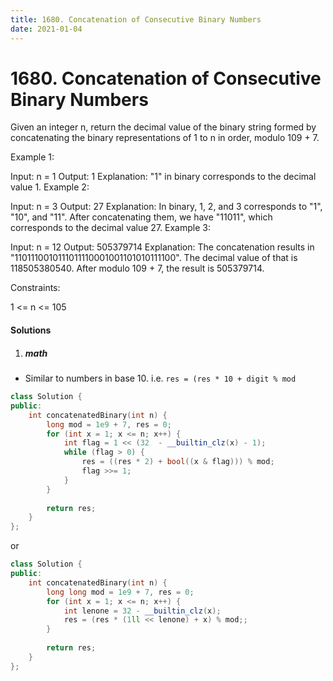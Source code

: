 ```yaml
---
title: 1680. Concatenation of Consecutive Binary Numbers
date: 2021-01-04
---
```

# 1680. Concatenation of Consecutive Binary Numbers
Given an integer n, return the decimal value of the binary string formed by concatenating the binary representations of 1 to n in order, modulo 109 + 7.

 

Example 1:

Input: n = 1
Output: 1
Explanation: "1" in binary corresponds to the decimal value 1. 
Example 2:

Input: n = 3
Output: 27
Explanation: In binary, 1, 2, and 3 corresponds to "1", "10", and "11".
After concatenating them, we have "11011", which corresponds to the decimal value 27.
Example 3:

Input: n = 12
Output: 505379714
Explanation: The concatenation results in "1101110010111011110001001101010111100".
The decimal value of that is 118505380540.
After modulo 109 + 7, the result is 505379714.
 

Constraints:

1 <= n <= 105

#### Solutions

1. ##### math

- Similar to numbers in base 10. i.e. `res = (res * 10 + digit % mod`

```cpp
class Solution {
public:
    int concatenatedBinary(int n) {
        long mod = 1e9 + 7, res = 0;
        for (int x = 1; x <= n; x++) {
            int flag = 1 << (32  - __builtin_clz(x) - 1);
            while (flag > 0) {
                res = ((res * 2) + bool((x & flag))) % mod;
                flag >>= 1;
            }
        }
        
        return res;
    }
};
```

or

```cpp
class Solution {
public:
    int concatenatedBinary(int n) {
        long long mod = 1e9 + 7, res = 0;
        for (int x = 1; x <= n; x++) {
            int lenone = 32 - __builtin_clz(x);
            res = (res * (1ll << lenone) + x) % mod;;
        }
        
        return res;
    }
};
```